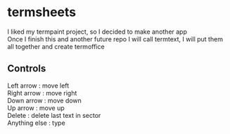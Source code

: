 # termsheets
I liked my termpaint project, so I  decided to make another app<br/>Once I finish this and another future repo I will call termtext, I will put them all together and create termoffice<br/>
## Controls
Left arrow  :  move left<br/>
Right arrow :  move right<br/>
Down arrow  :  move down<br/>
Up arrow    :  move up<br/>
Delete      :  delete last text in sector<br/>
Anything else : type

